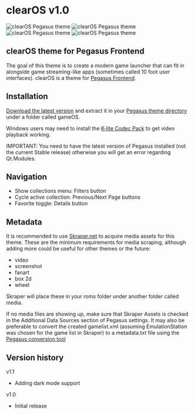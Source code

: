 # clearOS v1.0

![clearOS Pegasus theme](https://i.imgur.com/XUvZIjx.png)
![clearOS Pegasus theme](https://i.imgur.com/FP0eJIY.png)
![clearOS Pegasus theme](https://i.imgur.com/5UycKVI.png)
![clearOS Pegasus theme](https://i.imgur.com/1fWRRH9.png)

## clearOS theme for Pegasus Frontend

The goal of this theme is to create a modern game launcher that can fit in alongside game streaming-like apps (sometimes called 10 foot user interfaces). clearOS is a theme for [Pegasus Frontend](http://pegasus-frontend.org/).

## Installation

[Download the latest version](https://github.com/PlayingKarrde/gameOS/releases/latest) and extract it in your [Pegasus theme directory](http://pegasus-frontend.org/docs/user-guide/installing-themes/) under a folder called gameOS.

Windows users may need to install the [K-lite Codec Pack](https://www.codecguide.com/download_kl.htm) to get video playback working.

IMPORTANT: You need to have the latest version of Pegasus installed (not the current Stable release) otherwise you will get an error regarding Qt.Modules.

## Navigation

- Show collections menu: Filters button
- Cycle active collection: Previous/Next Page buttons
- Favorite toggle: Details button

## Metadata

It is recommended to use [Skraper.net](http://www.skraper.net/) to acquire media assets for this theme. These are the minimum requirements for media scraping, although adding more could be useful for other themes or the future:

- video
- screenshot
- fanart
- box 2d
- wheel

Skraper will place these in your roms folder under another folder called media.

If no media files are showing up, make sure that Skraper Assets is checked in the Additional Data Sources section of Pegasus settings. It may also be preferable to convert the created gamelist.xml (assuming EmulationStation was chosen for the game list in Skraper) to a metadata.txt file using the [Pegasus conversion tool](http://pegasus-frontend.org/tools/convert/)

## Version history
v1.1
- Adding dark mode support

v1.0
- Initial release